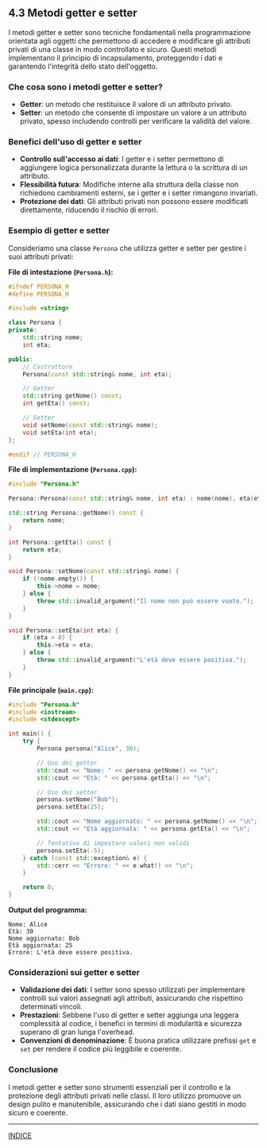 ## 4.3 Metodi getter e setter

I metodi getter e setter sono tecniche fondamentali nella programmazione orientata agli oggetti che permettono di accedere e modificare gli attributi privati di una classe in modo controllato e sicuro. Questi metodi implementano il principio di incapsulamento, proteggendo i dati e garantendo l'integrità dello stato dell'oggetto.

### Che cosa sono i metodi getter e setter?

- **Getter**: un metodo che restituisce il valore di un attributo privato.
- **Setter**: un metodo che consente di impostare un valore a un attributo privato, spesso includendo controlli per verificare la validità del valore.

### Benefici dell'uso di getter e setter

- **Controllo sull'accesso ai dati**: I getter e i setter permettono di aggiungere logica personalizzata durante la lettura o la scrittura di un attributo.
- **Flessibilità futura**: Modifiche interne alla struttura della classe non richiedono cambiamenti esterni, se i getter e i setter rimangono invariati.
- **Protezione dei dati**: Gli attributi privati non possono essere modificati direttamente, riducendo il rischio di errori.

### Esempio di getter e setter

Consideriamo una classe `Persona` che utilizza getter e setter per gestire i suoi attributi privati:

**File di intestazione (****`Persona.h`****):**

```cpp
#ifndef PERSONA_H
#define PERSONA_H

#include <string>

class Persona {
private:
    std::string nome;
    int eta;

public:
    // Costruttore
    Persona(const std::string& nome, int eta);

    // Getter
    std::string getNome() const;
    int getEta() const;

    // Setter
    void setNome(const std::string& nome);
    void setEta(int eta);
};

#endif // PERSONA_H
```

**File di implementazione (****`Persona.cpp`****):**

```cpp
#include "Persona.h"

Persona::Persona(const std::string& nome, int eta) : nome(nome), eta(eta) {}

std::string Persona::getNome() const {
    return nome;
}

int Persona::getEta() const {
    return eta;
}

void Persona::setNome(const std::string& nome) {
    if (!nome.empty()) {
        this->nome = nome;
    } else {
        throw std::invalid_argument("Il nome non può essere vuoto.");
    }
}

void Persona::setEta(int eta) {
    if (eta > 0) {
        this->eta = eta;
    } else {
        throw std::invalid_argument("L'età deve essere positiva.");
    }
}
```

**File principale (****`main.cpp`****):**

```cpp
#include "Persona.h"
#include <iostream>
#include <stdexcept>

int main() {
    try {
        Persona persona("Alice", 30);

        // Uso dei getter
        std::cout << "Nome: " << persona.getNome() << "\n";
        std::cout << "Età: " << persona.getEta() << "\n";

        // Uso dei setter
        persona.setNome("Bob");
        persona.setEta(25);

        std::cout << "Nome aggiornato: " << persona.getNome() << "\n";
        std::cout << "Età aggiornata: " << persona.getEta() << "\n";

        // Tentativo di impostare valori non validi
        persona.setEta(-5);
    } catch (const std::exception& e) {
        std::cerr << "Errore: " << e.what() << "\n";
    }

    return 0;
}
```

**Output del programma:**

```
Nome: Alice
Età: 30
Nome aggiornato: Bob
Età aggiornata: 25
Errore: L'età deve essere positiva.
```

### Considerazioni sui getter e setter

- **Validazione dei dati**: I setter sono spesso utilizzati per implementare controlli sui valori assegnati agli attributi, assicurando che rispettino determinati vincoli.
- **Prestazioni**: Sebbene l'uso di getter e setter aggiunga una leggera complessità al codice, i benefici in termini di modularità e sicurezza superano di gran lunga l'overhead.
- **Convenzioni di denominazione**: È buona pratica utilizzare prefissi `get` e `set` per rendere il codice più leggibile e coerente.

### Conclusione

I metodi getter e setter sono strumenti essenziali per il controllo e la protezione degli attributi privati nelle classi. Il loro utilizzo promuove un design pulito e manutenibile, assicurando che i dati siano gestiti in modo sicuro e coerente.

---

[INDICE](README.md)